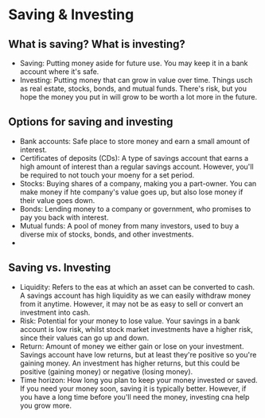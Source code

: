 # Saving & Investing


## What is saving? What is investing?
- Saving: Putting money aside for future use. You may keep it in a bank account where it's safe. 
- Investing: Putting money that can grow in value over time. Things usch as real estate, stocks, bonds, and mutual funds. There's risk, but you hope the money you put in will grow to be worth a lot more in the future. 

## Options for saving and investing
- Bank accounts: Safe place to store money and earn a small amount of interest.
- Certificates of deposits (CDs): A type of savings account that earns a high amount of interest than a regular savings account. However, you'll be required to not touch your moeny for a set period. 
- Stocks: Buying shares of a company, making you a part-owner. You can make money if hte company's value goes up, but also lose money if their value goes down.
- Bonds: Lending money to a company or government, who promises to pay you back with interest.
- Mutual funds: A pool of money from many investors, used to buy a diverse mix of stocks, bonds, and other investments.
- 
## Saving vs. Investing
- Liquidity: Refers to the eas at which an asset can be converted to cash. A savings account has high liquidity as we can easily withdraw money from it anytime. However, it may not be as easy to sell or convert an investment into cash.
- Risk: Potential for your money to lose value. Your savings in a bank account is low risk, whilst stock market investments have a higher risk, since their values can go up and down.
- Return: Amount of money we either gain or lose on your investment. Savings account have low returns, but at least they're positive so you're gaining money. An investment has higher returns, but this could be positive (gaining money) or negative (losing money).
- Time horizon: How long you plan to keep your money invested or saved. If you need your money soon, saving it is typically better. However, if you have a long time before you'll need the money, investing cna help you grow more.